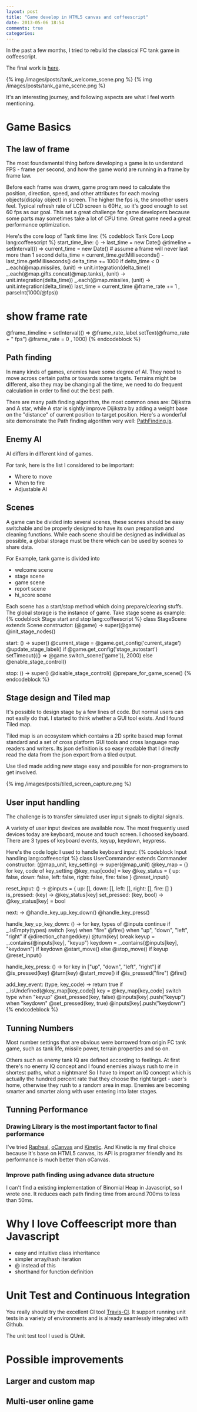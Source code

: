 ```yaml
---
layout: post
title: "Game develop in HTML5 canvas and coffeescript"
date: 2013-05-06 18:54
comments: true
categories:
---
```


In the past a few months, I tried to rebuild the classical FC tank game in coffeescript.

The final work is [here](http://blog.bencao.it/fc_tank).

{% img /images/posts/tank_welcome_scene.png %}
{% img /images/posts/tank_game_scene.png %}

It's an interesting journey, and following aspects are what I feel worth mentioning.

# Game Basics

## The law of frame
The most foundamental thing before developing a game is to understand FPS - frame per second, and how the game world are running in a frame by frame law.

Before each frame was drawn, game program need to calculate the position, direction, speed, and other attributes for each moving objects(display object) in screen.
The higher the fps is, the smoother users feel. Typical refresh rate of LCD screen is 60Hz, so it's good enough to set 60 fps as our goal.
This set a great challenge for game developers because some parts may sometimes take a lot of CPU time.
Great game need a great performance optimization.

Here's the core loop of Tank time line:
{% codeblock Tank Core Loop lang:coffeescript %}
start_time_line: () ->
  last_time = new Date()
  @timeline = setInterval(() =>
    current_time = new Date()
    # assume a frame will never last more than 1 second
    delta_time = current_time.getMilliseconds() - last_time.getMilliseconds()
    delta_time += 1000 if delta_time < 0
    _.each(@map.missiles, (unit) -> unit.integration(delta_time))
    _.each(@map.gifts.concat(@map.tanks), (unit) -> unit.integration(delta_time))
    _.each(@map.missiles, (unit) -> unit.integration(delta_time))
    last_time = current_time
    @frame_rate += 1
  , parseInt(1000/@fps))
  # show frame rate
  @frame_timeline = setInterval(() =>
    @frame_rate_label.setText(@frame_rate + " fps")
    @frame_rate = 0
  , 1000)
{% endcodeblock %}

## Path finding
In many kinds of games, enemies have some degree of AI. They need to move across certain paths or towards some targets.
Terrains might be different, also they may be changing all the time, we need to do frequent calculation in order to find out the best path.

There are many path finding algorithm, the most common ones are: Dijikstra and A star, while A star is sightly improve Dijikstra by adding a weight base on the "distance" of current position to target position.
Here's a wonderful site demonstrate the Path finding algorithm very well: [PathFinding.js](http://qiao.github.io/PathFinding.js/visual/).

## Enemy AI

AI differs in different kind of games.

For tank, here is the list I considered to be important:

- Where to move
- When to fire
- Adjustable AI


## Scenes

A game can be divided into several scenes, these scenes should be easy switchable and be properly designed to have its own preparation and cleaning functions.
While each scene should be designed as individual as possible, a global storage must be there which can be used by scenes to share data.

For Example, tank game is divided into

- welcome scene
- stage scene
- game scene
- report scene
- hi_score scene

Each scene has a start/stop method which doing prepare/clearing stuffs. The global storage is the instance of game. Take stage scene as example:
{% codeblock Stage start and stop lang:coffeescript %}
class StageScene extends Scene
  constructor: (@game) ->
    super(@game)
    @init_stage_nodes()

  start: () ->
    super()
    @current_stage = @game.get_config('current_stage')
    @update_stage_label()
    if @game.get_config('stage_autostart')
      setTimeout((() => @game.switch_scene('game')), 2000)
    else
      @enable_stage_control()

  stop: () ->
    super()
    @disable_stage_control()
    @prepare_for_game_scene()
{% endcodeblock %}

## Stage design and Tiled map

It's possible to design stage by a few lines of code. But normal users can not easily do that.
I started to think whether a GUI tool exists. And I found Tiled map.

Tiled map is an ecosystem which contains a 2D sprite based map format standard and a set of cross platform GUI tools and cross language map readers and writers.
Its json definition is so easy readable that I directly read the data from the json export from a tiled output.

Use tiled made adding new stage easy and possible for non-programers to get involved.

{% img /images/posts/tiled_screen_capture.png %}

## User input handling

The challenge is to transfer simulated user input signals to digital signals.

A variety of user input devices are available now. The most frequently used devices today are keyboard, mouse and touch screen.
I choosed keyboard. There are 3 types of keyboard events, keyup, keydown, keypress.

Here's the code logic I used to handle keyboard input:
{% codeblock Input handling lang:coffeescript %}
class UserCommander extends Commander
  constructor: (@map_unit, key_setting) ->
    super(@map_unit)
    @key_map = {}
    for key, code of key_setting
      @key_map[code] = key
    @key_status = {
      up: false,
      down: false,
      left: false,
      right: false,
      fire: false
    }
    @reset_input()

  reset_input: () -> @inputs = { up: [], down: [], left: [], right: [], fire: [] }
  is_pressed: (key) -> @key_status[key]
  set_pressed: (key, bool) -> @key_status[key] = bool

  next: ->
    @handle_key_up_key_down()
    @handle_key_press()

  handle_key_up_key_down: () ->
    for key, types of @inputs
      continue if _.isEmpty(types)
      switch (key)
        when "fire"
          @fire()
        when "up", "down", "left", "right"
          if @direction_changed(key)
            @turn(key)
            break
          keyup = _.contains(@inputs[key], "keyup")
          keydown = _.contains(@inputs[key], "keydown")
          if keydown
            @start_move()
          else
            @stop_move() if keyup
    @reset_input()

  handle_key_press: () ->
    for key in ["up", "down", "left", "right"]
      if @is_pressed(key)
        @turn(key)
        @start_move()
    if @is_pressed("fire")
      @fire()

  add_key_event: (type, key_code) ->
    return true if _.isUndefined(@key_map[key_code])
    key = @key_map[key_code]
    switch type
      when "keyup"
        @set_pressed(key, false)
        @inputs[key].push("keyup")
      when "keydown"
        @set_pressed(key, true)
        @inputs[key].push("keydown")
{% endcodeblock %}

## Tunning Numbers

Most number settings that are obvious were borrowed from origin FC tank game, such as tank life, missile power, terrain properties and so on.

Others such as enemy tank IQ are defined according to feelings. At first there's no enemy IQ concept and I found enemies always rush to me in shortest paths, what a nightmare!
So I have to import an IQ concept which is actually the hundred percent rate that they choose the right target - user's home, otherwise they rush to a random area in map.
Enemies are becoming smarter and smarter along with user entering into later stages.

## Tunning Performance

### Drawing Library is the most important factor to final performance

I've tried [Rapheal](http://raphaeljs.com/), [oCanvas](http://ocanvas.org/) and [Kinetic](http://kineticjs.com/).
And Kinetic is my final choice because it's base on HTML5 canvas, its API is programer friendly and its performance is much better than oCanvas.

### Improve path finding using advance data structure

I can't find a existing implementation of Binomial Heap in Javascript, so I wrote one.
It reduces each path finding time from around 700ms to less than 50ms.

# Why I love Coffeescript more than Javascript

- easy and intuitive class inheritance
- simpler array/hash iteration
- @ instead of this
- shorthand for function definition

# Unit Test and Continuous Integration

You really should try the excellent CI tool [Travis-CI](https://travis-ci.org/). It support running unit tests in a variety of environments and is already seamlessly integrated with Github.

The unit test tool I used is QUnit.

# Possible improvements

## Larger and custom map
## Multi-user online game
